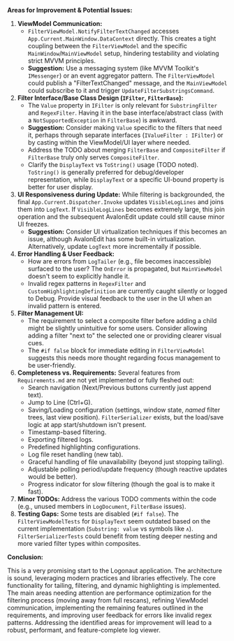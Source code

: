 **Areas for Improvement & Potential Issues:**

1.  **ViewModel Communication:**
    *   `FilterViewModel.NotifyFilterTextChanged` accesses `App.Current.MainWindow.DataContext` directly. This creates a tight coupling between the `FilterViewModel` and the specific `MainWindow`/`MainViewModel` setup, hindering testability and violating strict MVVM principles.
    *   **Suggestion:** Use a messaging system (like MVVM Toolkit's `IMessenger`) or an event aggregator pattern. The `FilterViewModel` could publish a "FilterTextChanged" message, and the `MainViewModel` could subscribe to it and trigger `UpdateFilterSubstringsCommand`.
1.  **Filter Interface/Base Class Design (`IFilter`, `FilterBase`):**
    *   The `Value` property in `IFilter` is only relevant for `SubstringFilter` and `RegexFilter`. Having it in the base interface/abstract class (with a `NotSupportedException` in `FilterBase`) is awkward.
    *   **Suggestion:** Consider making `Value` specific to the filters that need it, perhaps through separate interfaces (`IValueFilter : IFilter`) or by casting within the ViewModel/UI layer where needed.
    *   Address the TODO about merging `FilterBase` and `CompositeFilter` if `FilterBase` truly only serves `CompositeFilter`.
    *   Clarify the `DisplayText` vs `ToString()` usage (TODO noted). `ToString()` is generally preferred for debug/developer representation, while `DisplayText` or a specific UI-bound property is better for user display.
1.  **UI Responsiveness during Update:** While filtering is backgrounded, the final `App.Current.Dispatcher.Invoke` updates `VisibleLogLines` and joins them into `LogText`. If `VisibleLogLines` becomes extremely large, this join operation and the subsequent AvalonEdit update could still cause minor UI freezes.
    *   **Suggestion:** Consider UI virtualization techniques if this becomes an issue, although AvalonEdit has some built-in virtualization. Alternatively, update `LogText` more incrementally if possible.
1.  **Error Handling & User Feedback:**
    *   How are errors from `LogTailer` (e.g., file becomes inaccessible) surfaced to the user? The `OnError` is propagated, but `MainViewModel` doesn't seem to explicitly handle it.
    *   Invalid regex patterns in `RegexFilter` and `CustomHighlightingDefinition` are currently caught silently or logged to Debug. Provide visual feedback to the user in the UI when an invalid pattern is entered.
1.  **Filter Management UI:**
    *   The requirement to select a composite filter before adding a child might be slightly unintuitive for some users. Consider allowing adding a filter "next to" the selected one or providing clearer visual cues.
    *   The `#if false` block for immediate editing in `FilterViewModel` suggests this needs more thought regarding focus management to be user-friendly.
1.  **Completeness vs. Requirements:** Several features from `Requirements.md` are not yet implemented or fully fleshed out:
    *   Search navigation (Next/Previous buttons currently just append text).
    *   Jump to Line (Ctrl+G).
    *   Saving/Loading configuration (settings, window state, *named* filter trees, last view position). `FilterSerializer` exists, but the load/save logic at app start/shutdown isn't present.
    *   Timestamp-based filtering.
    *   Exporting filtered logs.
    *   Predefined highlighting configurations.
    *   Log file reset handling (new tab).
    *   Graceful handling of file unavailability (beyond just stopping tailing).
    *   Adjustable polling period/update frequency (though reactive updates would be better).
    *   Progress indicator for slow filtering (though the goal is to make it fast).
1.  **Minor TODOs:** Address the various TODO comments within the code (e.g., unused members in `LogDocument`, `FilterBase` issues).
1.  **Testing Gaps:** Some tests are disabled (`#if false`). The `FilterViewModelTests` for `DisplayText` seem outdated based on the current implementation (`Substring: value` vs symbols like `∧`). `FilterSerializerTests` could benefit from testing deeper nesting and more varied filter types within composites.

**Conclusion:**

This is a very promising start to the Logonaut application. The architecture is sound, leveraging modern practices and libraries effectively. The core functionality for tailing, filtering, and dynamic highlighting is implemented. The main areas needing attention are performance optimization for the filtering process (moving away from full rescans), refining ViewModel communication, implementing the remaining features outlined in the requirements, and improving user feedback for errors like invalid regex patterns. Addressing the identified areas for improvement will lead to a robust, performant, and feature-complete log viewer.
